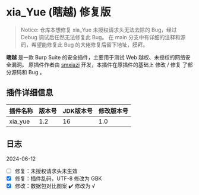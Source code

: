 # xia_Yue (瞎越) 修复版

> Notice: 仓库本想修复 xia_Yue 未授权请求头无法去除的 Bug，经过 Debug 调试后任然无法修复此 Bug。
> 在 main 分支中有详细的注释和源码，希望能修复此 Bug 的大佬修复后留下地址，膜拜。

**瞎越** 是一款 Burp Suite 的安全插件，主要用于测试 Web 越权、未授权的网络安全漏洞。
原插件作者由 [smxiazi](https://github.com/smxiazi/xia_Yue) 开发，本插件在原插件的基础上 修改 / 修复 了部分源码和 Bug 。

## 插件详细信息

| 插件名称    | 版本号 | JDK版本号 | 修改版本号 |
|---------|-----|--------|-------|
| xia_yue | 1.2 | 16     | 1.0   |

## 日志
2024-06-12
- [ ] 修复：未授权请求头未生效
- [x] 修复：插件乱码，UTF-8 修改为 GBK
- [x] 修改：数据包对比图案 ✔️ 修改为 √
